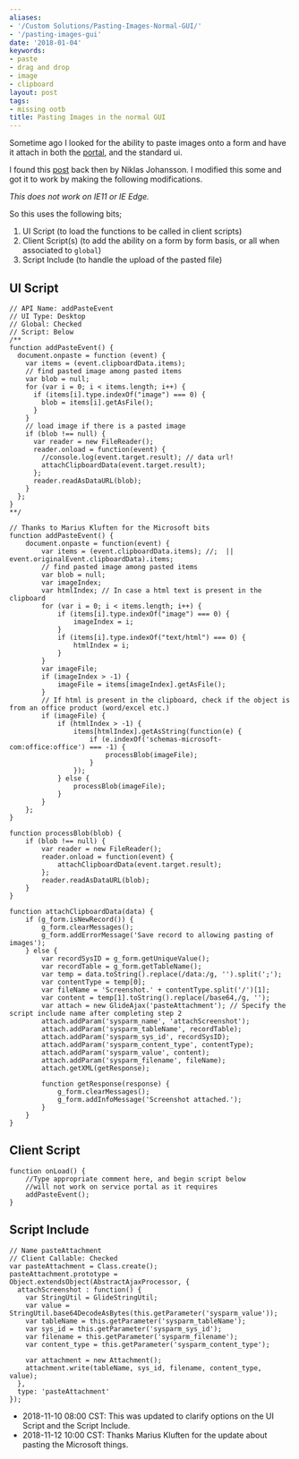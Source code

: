 ```yaml
---
aliases:
- '/Custom Solutions/Pasting-Images-Normal-GUI/'
- '/pasting-images-gui'
date: '2018-01-04'
keywords:
- paste
- drag and drop
- image
- clipboard
layout: post
tags:
- missing ootb
title: Pasting Images in the normal GUI
---
```


Sometime ago I looked for the ability to paste images onto a form and
have it attach in both the
[portal](/Service-Portal/Pasting-Images-on-the-Portal/), and the
standard ui.

I found this
[post](https://community.servicenow.com/message/851339#851339) back then
by Niklas Johansson. I modified this some and got it to work by making
the following modifications.

*This does not work on IE11 or IE Edge.*

So this uses the following bits;

1.  UI Script (to load the functions to be called in client scripts)
2.  Client Script(s) (to add the ability on a form by form basis, or all
    when associated to `global`)
3.  Script Include (to handle the upload of the pasted file)

## UI Script

``` {.js}
// API Name: addPasteEvent
// UI Type: Desktop
// Global: Checked
// Script: Below
/**
function addPasteEvent() {
  document.onpaste = function (event) {
    var items = (event.clipboardData.items);
    // find pasted image among pasted items
    var blob = null;
    for (var i = 0; i < items.length; i++) {
      if (items[i].type.indexOf("image") === 0) {
        blob = items[i].getAsFile();
      }
    }
    // load image if there is a pasted image
    if (blob !== null) {
      var reader = new FileReader();
      reader.onload = function(event) {
        //console.log(event.target.result); // data url!
        attachClipboardData(event.target.result);
      };
      reader.readAsDataURL(blob);
    }
  };
}
**/

// Thanks to Marius Kluften for the Microsoft bits
function addPasteEvent() {
    document.onpaste = function(event) {
        var items = (event.clipboardData.items); //;  || event.originalEvent.clipboardData).items;
        // find pasted image among pasted items
        var blob = null;
        var imageIndex;
        var htmlIndex; // In case a html text is present in the clipboard
        for (var i = 0; i < items.length; i++) {
            if (items[i].type.indexOf("image") === 0) {
                imageIndex = i;
            }
            if (items[i].type.indexOf("text/html") === 0) {
                htmlIndex = i;
            }
        }
        var imageFile;
        if (imageIndex > -1) {
            imageFile = items[imageIndex].getAsFile();
        }
        // If html is present in the clipboard, check if the object is from an office product (word/excel etc.)
        if (imageFile) {
            if (htmlIndex > -1) {
                items[htmlIndex].getAsString(function(e) {
                    if (e.indexOf('schemas-microsoft-com:office:office') === -1) {
                        processBlob(imageFile);
                    }
                });
            } else {
                processBlob(imageFile);
            }
        }
    };
}

function processBlob(blob) {
    if (blob !== null) {
        var reader = new FileReader();
        reader.onload = function(event) {
            attachClipboardData(event.target.result);
        };
        reader.readAsDataURL(blob);
    }
}

function attachClipboardData(data) {
    if (g_form.isNewRecord()) {
        g_form.clearMessages();
        g_form.addErrorMessage('Save record to allowing pasting of images');
    } else {
        var recordSysID = g_form.getUniqueValue();
        var recordTable = g_form.getTableName();
        var temp = data.toString().replace(/data:/g, '').split(';');
        var contentType = temp[0];
        var fileName = 'Screenshot.' + contentType.split('/')[1];
        var content = temp[1].toString().replace(/base64,/g, '');
        var attach = new GlideAjax('pasteAttachment'); // Specify the script include name after completing step 2
        attach.addParam('sysparm_name', 'attachScreenshot');
        attach.addParam('sysparm_tableName', recordTable);
        attach.addParam('sysparm_sys_id', recordSysID);
        attach.addParam('sysparm_content_type', contentType);
        attach.addParam('sysparm_value', content);
        attach.addParam('sysparm_filename', fileName);
        attach.getXML(getResponse);

        function getResponse(response) {
            g_form.clearMessages();
            g_form.addInfoMessage('Screenshot attached.');
        }
    }
}
```

## Client Script

``` {.js}
function onLoad() {
    //Type appropriate comment here, and begin script below
    //will not work on service portal as it requires
    addPasteEvent();
}
```

## Script Include

``` {.js}
// Name pasteAttachment
// Client Callable: Checked
var pasteAttachment = Class.create();
pasteAttachment.prototype = Object.extendsObject(AbstractAjaxProcessor, {
  attachScreenshot : function() {
    var StringUtil = GlideStringUtil;
    var value = StringUtil.base64DecodeAsBytes(this.getParameter('sysparm_value'));
    var tableName = this.getParameter('sysparm_tableName');
    var sys_id = this.getParameter('sysparm_sys_id');
    var filename = this.getParameter('sysparm_filename');
    var content_type = this.getParameter('sysparm_content_type');

    var attachment = new Attachment();
    attachment.write(tableName, sys_id, filename, content_type, value);
  },
  type: 'pasteAttachment'
});
```

-   2018-11-10 08:00 CST: This was updated to clarify options on the UI
    Script and the Script Include.
-   2018-11-12 10:00 CST: Thanks Marius Kluften for the update about
    pasting the Microsoft things.
